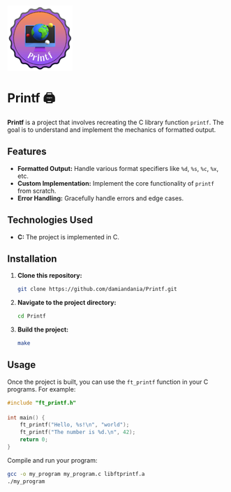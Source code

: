 <p>
<img src="https://github.com/damiandania/damiandania/blob/main/Pics/Printf.png"
	alt="Project pic" width="150" height="150"/>
</p>

# Printf 🖨️

**Printf** is a project that involves recreating the C library function `printf`. The goal is to understand and implement the mechanics of formatted output.

## Features

- **Formatted Output:** Handle various format specifiers like `%d`, `%s`, `%c`, `%x`, etc.
- **Custom Implementation:** Implement the core functionality of `printf` from scratch.
- **Error Handling:** Gracefully handle errors and edge cases.

## Technologies Used

- **C:** The project is implemented in C.

## Installation

1. **Clone this repository:**
	```bash
	git clone https://github.com/damiandania/Printf.git
	```

2. **Navigate to the project directory:**
	```bash
	cd Printf
	```

3. **Build the project:**
	```bash
	make
	```

## Usage

Once the project is built, you can use the `ft_printf` function in your C programs. For example:

```c
#include "ft_printf.h"

int main() {
	ft_printf("Hello, %s!\n", "world");
	ft_printf("The number is %d.\n", 42);
	return 0;
}
```

Compile and run your program:

```bash
gcc -o my_program my_program.c libftprintf.a
./my_program
```
